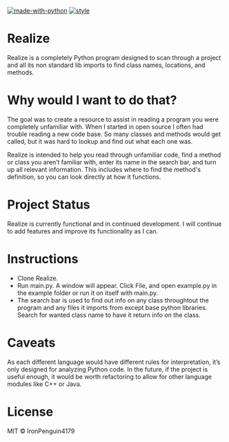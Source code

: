 [![made-with-python](https://img.shields.io/badge/Made%20with-Python-1f425f.svg)](https://www.python.org/) 
[![style](https://img.shields.io/badge/Style-PEP8-brightgreen.svg)](https://www.python.org/dev/peps/pep-0008/)

# Realize
Realize is a completely Python program designed to scan through a project and all its non standard lib imports to find class names, locations, and methods.

# Why would I want to do that?
The goal was to create a resource to assist in reading a program you were completely unfamiliar with. When I started in open source I often had trouble reading a new code base. So many classes and methods would get called, but it was hard to lookup and find out what each one was.

Realize is intended to help you read through unfamiliar code, find a method or class you aren’t familiar with, enter its name in the search bar, and turn up all relevant information. This includes where to find the method's definition, so you can look directly at how it functions.

# Project Status
Realize is currently functional and in continued development. I will continue to add features and improve its functionality as I can.

# Instructions
* Clone Realize.
* Run main.py. A window will appear. Click File, and  open example.py in the example folder or run it on itself with main.py.
* The search bar is used to find out info on any class throughtout the program and any files it imports from except base python libraries. Search for wanted class name to have it return info on the class.

# Caveats
 As each different language would have different rules for interpretation, it’s only designed for analyzing Python code. In the future, if the project is useful enough, it would be worth refactoring to allow for other language modules like C++ or Java.

# License
MIT © IronPenguin4179
